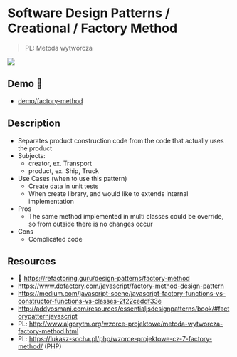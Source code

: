 # Software Design Patterns / Creational / Factory Method

> PL: Metoda wytwórcza

<img src="images/icons/factory.svg" class="pattern-logo">

## Demo 🎉

* <a href="./demo/factory-method/">demo/factory-method</a>

## Description

* Separates product construction code from the code that actually uses the product
* Subjects:
    + creator, ex. Transport
    + product, ex. Ship, Truck
* Use Cases (when to use this pattern)
    + Create data in unit tests
    + When create library, and would like to extends internal implementation
* Pros
    + The same method implemented in multi classes could be override, so from
        outside there is no changes occur
* Cons
    + Complicated code

## Resources

* 🚀 <https://refactoring.guru/design-patterns/factory-method>
* <https://www.dofactory.com/javascript/factory-method-design-pattern>
* <https://medium.com/javascript-scene/javascript-factory-functions-vs-constructor-functions-vs-classes-2f22ceddf33e>
* <http://addyosmani.com/resources/essentialjsdesignpatterns/book/#factorypatternjavascript>
* PL: <http://www.algorytm.org/wzorce-projektowe/metoda-wytworcza-factory-method.html>
* PL: <https://lukasz-socha.pl/php/wzorce-projektowe-cz-7-factory-method/> (PHP)
